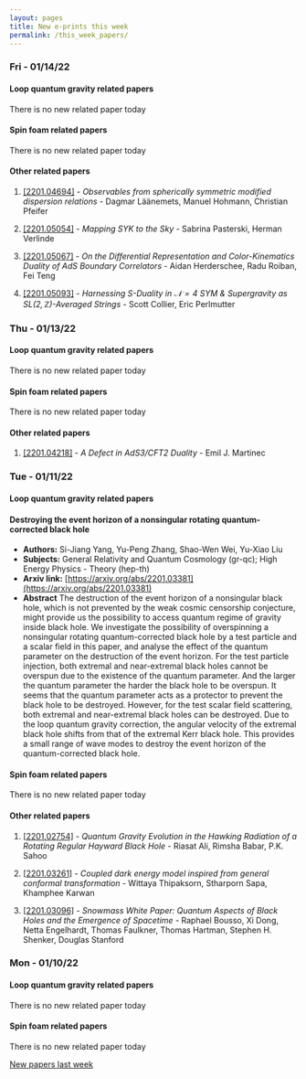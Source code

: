 ```yaml
---
layout: pages
title: New e-prints this week
permalink: /this_week_papers/
---
```




### Fri - 01/14/22

#### Loop quantum gravity related papers

There is no new related paper today 

#### Spin foam related papers

There is no new related paper today 



#### Other related papers

1. [[2201.04694]](https://arxiv.org/abs/2201.04694) - *Observables from spherically symmetric modified dispersion relations* - Dagmar Läänemets, Manuel Hohmann, Christian Pfeifer

1. [[2201.05054]](https://arxiv.org/abs/2201.05054) - *Mapping SYK to the Sky* - Sabrina Pasterski, Herman Verlinde

1. [[2201.05067]](https://arxiv.org/abs/2201.05067) - *On the Differential Representation and Color-Kinematics Duality of AdS  Boundary Correlators* - Aidan Herderschee, Radu Roiban, Fei Teng

1. [[2201.05093]](https://arxiv.org/abs/2201.05093) - *Harnessing S-Duality in $\mathcal{N}=4$ SYM & Supergravity as  $SL(2,\mathbb{Z})$-Averaged Strings* - Scott Collier, Eric Perlmutter



### Thu - 01/13/22

#### Loop quantum gravity related papers

There is no new related paper today 

#### Spin foam related papers

There is no new related paper today 



#### Other related papers

1. [[2201.04218]](https://arxiv.org/abs/2201.04218) - *A Defect in AdS3/CFT2 Duality* - Emil J. Martinec



### Tue - 01/11/22

#### Loop quantum gravity related papers

#### **Destroying the event horizon of a nonsingular rotating quantum-corrected  black hole**
 - **Authors:** Si-Jiang Yang, Yu-Peng Zhang, Shao-Wen Wei, Yu-Xiao Liu
 - **Subjects:** General Relativity and Quantum Cosmology (gr-qc); High Energy Physics - Theory (hep-th)
 - **Arxiv link:** [https://arxiv.org/abs/2201.03381](https://arxiv.org/abs/2201.03381)
 - **Abstract**
 The destruction of the event horizon of a nonsingular black hole, which is not prevented by the weak cosmic censorship conjecture, might provide us the possibility to access quantum regime of gravity inside black hole. We investigate the possibility of overspinning a nonsingular rotating quantum-corrected black hole by a test particle and a scalar field in this paper, and analyse the effect of the quantum parameter on the destruction of the event horizon. For the test particle injection, both extremal and near-extremal black holes cannot be overspun due to the existence of the quantum parameter. And the larger the quantum parameter the harder the black hole to be overspun. It seems that the quantum parameter acts as a protector to prevent the black hole to be destroyed. However, for the test scalar field scattering, both extremal and near-extremal black holes can be destroyed. Due to the loop quantum gravity correction, the angular velocity of the extremal black hole shifts from that of the extremal Kerr black hole. This provides a small range of wave modes to destroy the event horizon of the quantum-corrected black hole. 

#### Spin foam related papers

There is no new related paper today 



#### Other related papers

1. [[2201.02754]](https://arxiv.org/abs/2201.02754) - *Quantum Gravity Evolution in the Hawking Radiation of a Rotating Regular  Hayward Black Hole* - Riasat Ali, Rimsha Babar, P.K. Sahoo

1. [[2201.03261]](https://arxiv.org/abs/2201.03261) - *Coupled dark energy model inspired from general conformal transformation* - Wittaya Thipaksorn, Stharporn Sapa, Khamphee Karwan

1. [[2201.03096]](https://arxiv.org/abs/2201.03096) - *Snowmass White Paper: Quantum Aspects of Black Holes and the Emergence  of Spacetime* - Raphael Bousso, Xi Dong, Netta Engelhardt, Thomas Faulkner, Thomas Hartman, Stephen H. Shenker, Douglas Stanford


### Mon - 01/10/22

#### Loop quantum gravity related papers

There is no new related paper today 

#### Spin foam related papers

There is no new related paper today 





[New papers last week]({{site.url}}/archived/weekly/pre-print/2022/01/10/archived_weekly_papers.html)